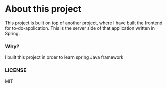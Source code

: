# About this project
This project is built on top of another project, where I have built the frontend for to-do-application.
This is the server side of that application written in Spring.

### Why?
I built this project in order to learn spring Java framework

### LICENSE

MIT
